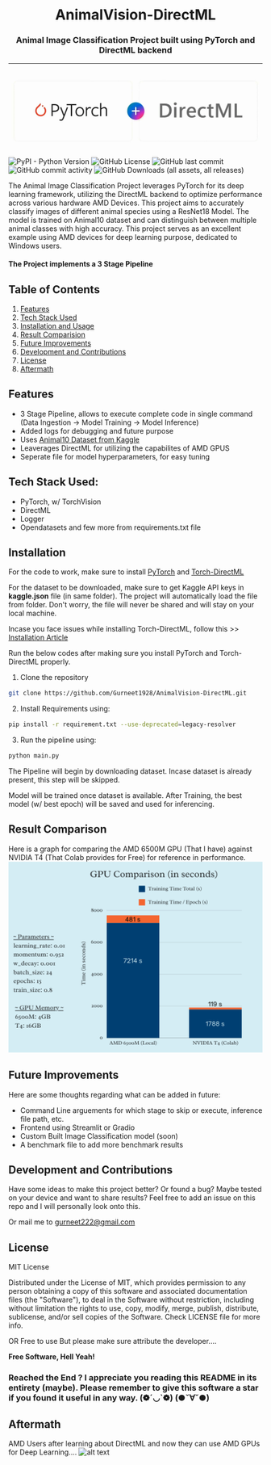 <h1 style="text-align: center;">AnimalVision-DirectML</h1>

<h3 style='text-align:center'>Animal Image Classification Project built using PyTorch and DirectML backend</h3>
<hr>

[<img src="ignore\torch_dml.jpg">](https://github.com/microsoft/DirectML)

![PyPI - Python Version](https://img.shields.io/pypi/pyversions/torch?style=flat-square) ![GitHub License](https://img.shields.io/github/license/Gurneet1928/AnimalVision-DirectML?style=flat-square) ![GitHub last commit](https://img.shields.io/github/last-commit/Gurneet1928/AnimalVision-DirectML?style=flat-square) ![GitHub commit activity](https://img.shields.io/github/commit-activity/w/Gurneet1928/AnimalVision-DirectML?style=flat-square) ![GitHub Downloads (all assets, all releases)](https://img.shields.io/github/downloads/Gurneet1928/AnimalVision-DirectML/total)


The Animal Image Classification Project leverages PyTorch for its deep learning framework, utilizing the DirectML backend to optimize performance across various hardware AMD Devices. This project aims to accurately classify images of different animal species using a ResNet18 Model. The model is trained on Animal10 dataset and can distinguish between multiple animal classes with high accuracy. This project serves as an excellent example using AMD devices for deep learning purpose, dedicated to Windows users.


#### The Project implements a 3 Stage Pipeline

## Table of Contents

1. [Features](#features)
2. [Tech Stack Used](#tech-stack-used)
3. [Installation and Usage](#installation)
4. [Result Comparision](#result-comparison)
5. [Future Improvements](#future-improvements)
6. [Development and Contributions](#development-and-contributions)
7. [License](#license)
8. [Aftermath](#aftermath)

## Features
 - 3 Stage Pipeline, allows to execute complete code in single command (Data Ingestion -> Model Training -> Model Inference)
 - Added logs for debugging and future purpose
 - Uses [Animal10 Dataset from Kaggle](https://www.kaggle.com/datasets/alessiocorrado99/animals10)
 - Leaverages DirectML for utilizing the capabilites of AMD GPUS
 - Seperate file for model hyperparameters, for easy tuning

## Tech Stack Used:
- PyTorch, w/ TorchVision
- DirectML
- Logger
- Opendatasets
and few more from requirements.txt file

## Installation

For the code to work, make sure to install [PyTorch](https://pytorch.org/get-started/locally/) and [Torch-DirectML](https://github.com/microsoft/DirectML)

For the dataset to be downloaded, make sure to get Kaggle API keys in **kaggle.json** file (in same folder). The project will automatically load the file from folder. Don't worry, the file will never be shared and will stay on your local machine.

Incase you face issues while installing Torch-DirectML, follow this >> [Installation Article](https://www.linkedin.com/feed/update/urn:li:activity:7202695984961785856/)

Run the below codes after making sure you install PyTorch and Torch-DirectML properly.

1. Clone the repository
```sh
git clone https://github.com/Gurneet1928/AnimalVision-DirectML.git
```

2. Install Requirements using:
```sh
pip install -r requirement.txt --use-deprecated=legacy-resolver
```

3. Run the pipeline using:
```sh
python main.py
```

The Pipeline will begin by downloading dataset. Incase dataset is already present, this step will be skipped.

Model will be trained once dataset is available.
After Training, the best model (w/ best epoch) will be saved and used for inferencing.

## Result Comparison

Here is a graph for comparing the AMD 6500M GPU (That I have) against NVIDIA T4 (That Colab provides for Free) for reference in performance.
[<img src="ignore\graph.png">]()

## Future Improvements

Here are some thoughts regarding what can be added in future:
- Command Line arguements for which stage to skip or execute, inference file path, etc.
- Frontend using Streamlit or Gradio 
- Custom Built Image Classification model (soon)
- A benchmark file to add more benchmark results

## Development and Contributions

Have some ideas to make this project better? Or found a bug? Maybe tested on your device and want to share results? 
Feel free to add an issue on this repo and I will personally look onto this.

Or mail me to gurneet222@gmail.com

## License

MIT License

Distributed under the License of MIT, which provides permission to any person obtaining a copy of this software and associated documentation files (the "Software"), to deal in the Software without restriction, including without limitation the rights to use, copy, modify, merge, publish, distribute, sublicense, and/or sell copies of the Software. Check LICENSE file for more info.

OR
Free to use
But please make sure attribute the developer....

**Free Software, Hell Yeah!**

### Reached the End ? I appreciate you reading this README in its entirety (maybe). Please remember to give this software a star if you found it useful in any way.   (❁´◡`❁)   (●ˇ∀ˇ●)

## Aftermath

AMD Users after learning about DirectML and now they can use AMD GPUs for Deep Learning....
![alt text](ignore/lets-go-molorant.gif)




